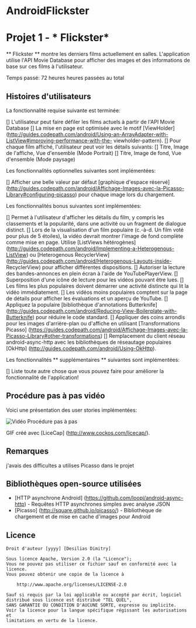 # AndroidFlickster
# Projet 1 - * Flickster*

** Flickster ** montre les derniers films actuellement en salles. L'application utilise l'API Movie Database pour afficher des images et des informations de base sur ces films à l'utilisateur.

Temps passé:  72 heures heures passées au total

## Histoires d'utilisateurs

La fonctionnalité requise suivante est terminée:

 [] L'utilisateur peut faire défiler les films actuels à partir de l'API Movie Database
[] La mise en page est optimisée avec le motif [ViewHolder] (http://guides.codepath.com/android/Using-an-ArrayAdapter-with-ListView#improving-performance-with-the- viewholder-pattern).
 [] Pour chaque film affiché, l'utilisateur peut voir les détails suivants:
   [] Titre, Image de l'affiche, Vue d'ensemble (Mode Portrait)
   [] Titre, Image de fond, Vue d'ensemble (Mode paysage)

Les fonctionnalités optionnelles suivantes sont implémentées:

[] Afficher une belle valeur par défaut [graphique d'espace réservé] (http://guides.codepath.com/android/Affichage-Images-avec-la-Picasso-Library#configuring-picasso) pour chaque image lors du chargement.

Les fonctionnalités bonus suivantes sont implémentées:

 [] Permet à l'utilisateur d'afficher les détails du film, y compris les classements et la popularité, dans une activité ou un fragment de dialogue distinct.
 [] Lors de la visualisation d'un film populaire (c.-à-d. Un film voté pour plus de 5 étoiles), la vidéo devrait montrer l'image de fond complète comme mise en page. Utilise [ListViews hétérogènes] (http://guides.codepath.com/android/Implementing-a-Heterogenous-ListView) ou [Heterogenous RecyclerView] (http://guides.codepath.com/android/Heterogenous-Layouts-inside- RecyclerView) pour afficher différentes dispositions.
 [] Autoriser la lecture des bandes-annonces en plein écran à l'aide de YouTubePlayerView.
    [] Superposition d'une icône de lecture pour les vidéos pouvant être lues.
     [] Les films les plus populaires doivent démarrer une activité distincte qui lit la vidéo immédiatement.
     [] Les vidéos moins populaires comptent sur la page de détails pour afficher les évaluations et un aperçu de YouTube.
 [] Appliquez la populaire [bibliothèque d'annotations Butterknife] (http://guides.codepath.com/android/Reducing-View-Boilerplate-with-Butterknife) pour réduire le code standard.
 [] Appliquer des coins arrondis pour les images d'arrière-plan ou d'affiche en utilisant [Transformations Picasso] (https://guides.codepath.com/android/Affichage-Images-avec-la-Picasso-Library#other-transformations)
 [] Remplacement du client réseau android-async-http avec les bibliothèques de réseautage populaires [OkHttp] (http://guides.codepath.com/android/Using-OkHttp).

Les fonctionnalités ** supplémentaires ** suivantes sont implémentées:

[] Liste toute autre chose que vous pouvez faire pour améliorer la fonctionnalité de l'application!

## Procédure pas à pas vidéo

Voici une présentation des user stories implémentées:

<img src = 'http: //i.imgur.com/link/to/your/gif/file.gif' title = 'Vidéo Procédure pas à pas' width = '' alt = 'Vidéo Procédure pas à pas' />

GIF créé avec [LiceCap] (http://www.cockos.com/licecap/).

## Remarques

j'avais des difficultes a utilises Picasso dans le projet

## Bibliothèques open-source utilisées

- [HTTP asynchrone Android] (https://github.com/loopj/android-async-http) - Requêtes HTTP asynchrones simples avec analyse JSON
- [Picasso] (http://square.github.io/picasso/) - Bibliothèque de chargement et de mise en cache d'images pour Android

## Licence

    Droit d'auteur [yyyy] [Desilias Dimitry]

    Sous licence Apache, Version 2.0 (la "Licence");
    Vous ne pouvez pas utiliser ce fichier sauf en conformité avec la licence.
    Vous pouvez obtenir une copie de la licence à

        http://www.apache.org/licenses/LICENSE-2.0

    Sauf si requis par la loi applicable ou accepté par écrit, logiciel
    distribué sous licence est distribué "TEL QUEL",
    SANS GARANTIE OU CONDITION D'AUCUNE SORTE, expresse ou implicite.
    Voir la licence pour la langue spécifique régissant les autorisations et
    limitations en vertu de la licence.
